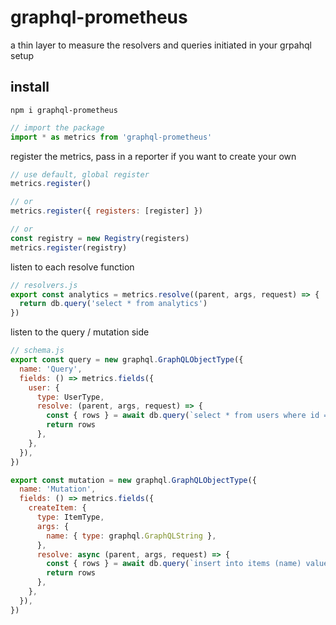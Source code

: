 # graphql-prometheus

a thin layer to measure the resolvers and queries initiated in your grpahql setup

## install

```
npm i graphql-prometheus
```

```js
// import the package
import * as metrics from 'graphql-prometheus'
```

register the metrics, pass in a reporter if you want to create your own
```js
// use default, global register
metrics.register()

// or
metrics.register({ registers: [register] })

// or
const registry = new Registry(registers)
metrics.register(registry)
```

listen to each resolve function
```js
// resolvers.js
export const analytics = metrics.resolve((parent, args, request) => {
  return db.query('select * from analytics')
})
```

listen to the query / mutation side
```js
// schema.js
export const query = new graphql.GraphQLObjectType({
  name: 'Query',
  fields: () => metrics.fields({
    user: {
      type: UserType,
      resolve: (parent, args, request) => {
        const { rows } = await db.query(`select * from users where id = $1`, [request.userId])
        return rows
      },
    },
  }),
})

export const mutation = new graphql.GraphQLObjectType({
  name: 'Mutation',
  fields: () => metrics.fields({
    createItem: {
      type: ItemType,
      args: {
        name: { type: graphql.GraphQLString },
      },
      resolve: async (parent, args, request) => {
        const { rows } = await db.query(`insert into items (name) values ($1) returning *`, [args.name])
        return rows
      },
    },
  }),
})
```
